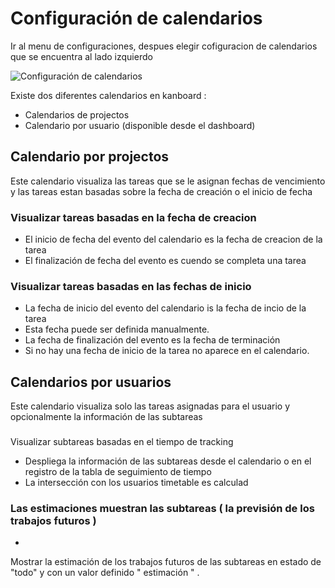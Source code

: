 Configuración de calendarios
=================

Ir al menu de configuraciones, despues elegir cofiguracion de calendarios que se encuentra al lado izquierdo 

![Configuración de calendarios](https://kanboard.net/screenshots/documentation/calendar-settings.png)

Existe dos diferentes calendarios en kanboard :

- Calendarios de projectos
- Calendario por usuario (disponible desde el dashboard)

Calendario por projectos
----------------

Este calendario visualiza las tareas que se le asignan fechas de vencimiento y las tareas estan basadas sobre 
la fecha de creación o el inicio de fecha

### Visualizar tareas basadas en la fecha de creacion

- El inicio de fecha del evento del calendario es la fecha de creacion de la tarea 
- El finalización de fecha del evento es cuendo se completa una tarea

### Visualizar tareas basadas en las fechas de inicio

- La fecha de inicio del evento del calendario is la fecha de incio de la tarea
- Esta fecha puede ser definida manualmente.
- La fecha de finalización del evento es la fecha de terminación
- Si no hay una fecha de inicio de la tarea no aparece en el calendario.

Calendarios por usuarios
-------------

Este calendario visualiza solo las tareas asignadas para el usuario y opcionalmente la información de las subtareas

### 
Visualizar subtareas basadas en el tiempo de tracking

- Despliega la información de las subtareas desde el calendario o en el registro de la tabla de seguimiento de tiempo
- La intersección con los usuarios timetable es calculad

### Las estimaciones muestran las subtareas ( la previsión de los trabajos futuros )

- 
Mostrar la estimación de los trabajos futuros de las subtareas en estado de "todo" y con un valor definido " estimación " . 
